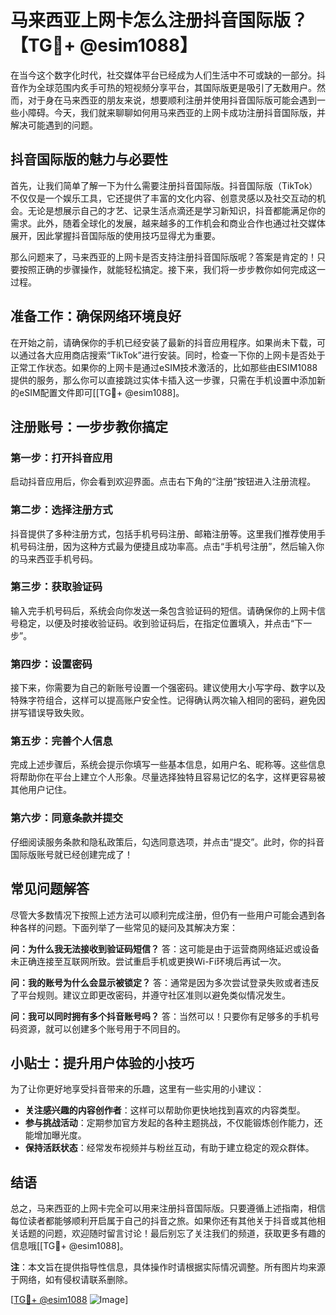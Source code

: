 # 马来西亚上网卡怎么注册抖音国际版？【TG💪+ @esim1088】

在当今这个数字化时代，社交媒体平台已经成为人们生活中不可或缺的一部分。抖音作为全球范围内炙手可热的短视频分享平台，其国际版更是吸引了无数用户。然而，对于身在马来西亚的朋友来说，想要顺利注册并使用抖音国际版可能会遇到一些小障碍。今天，我们就来聊聊如何用马来西亚的上网卡成功注册抖音国际版，并解决可能遇到的问题。

## 抖音国际版的魅力与必要性

首先，让我们简单了解一下为什么需要注册抖音国际版。抖音国际版（TikTok）不仅仅是一个娱乐工具，它还提供了丰富的文化内容、创意灵感以及社交互动的机会。无论是想展示自己的才艺、记录生活点滴还是学习新知识，抖音都能满足你的需求。此外，随着全球化的发展，越来越多的工作机会和商业合作也通过社交媒体展开，因此掌握抖音国际版的使用技巧显得尤为重要。

那么问题来了，马来西亚的上网卡是否支持注册抖音国际版呢？答案是肯定的！只要按照正确的步骤操作，就能轻松搞定。接下来，我们将一步步教你如何完成这一过程。

## 准备工作：确保网络环境良好

在开始之前，请确保你的手机已经安装了最新的抖音应用程序。如果尚未下载，可以通过各大应用商店搜索“TikTok”进行安装。同时，检查一下你的上网卡是否处于正常工作状态。如果你的上网卡是通过eSIM技术激活的，比如那些由ESIM1088提供的服务，那么你可以直接跳过实体卡插入这一步骤，只需在手机设置中添加新的eSIM配置文件即可[[TG💪+ @esim1088]。

## 注册账号：一步步教你搞定

### 第一步：打开抖音应用
启动抖音应用后，你会看到欢迎界面。点击右下角的“注册”按钮进入注册流程。

### 第二步：选择注册方式
抖音提供了多种注册方式，包括手机号码注册、邮箱注册等。这里我们推荐使用手机号码注册，因为这种方式最为便捷且成功率高。点击“手机号注册”，然后输入你的马来西亚手机号码。

### 第三步：获取验证码
输入完手机号码后，系统会向你发送一条包含验证码的短信。请确保你的上网卡信号稳定，以便及时接收验证码。收到验证码后，在指定位置填入，并点击“下一步”。

### 第四步：设置密码
接下来，你需要为自己的新账号设置一个强密码。建议使用大小写字母、数字以及特殊字符组合，这样可以提高账户安全性。记得确认两次输入相同的密码，避免因拼写错误导致失败。

### 第五步：完善个人信息
完成上述步骤后，系统会提示你填写一些基本信息，如用户名、昵称等。这些信息将帮助你在平台上建立个人形象。尽量选择独特且容易记忆的名字，这样更容易被其他用户记住。

### 第六步：同意条款并提交
仔细阅读服务条款和隐私政策后，勾选同意选项，并点击“提交”。此时，你的抖音国际版账号就已经创建完成了！

## 常见问题解答

尽管大多数情况下按照上述方法可以顺利完成注册，但仍有一些用户可能会遇到各种各样的问题。下面列举了一些常见的疑问及其解决方案：

**问：为什么我无法接收到验证码短信？**
答：这可能是由于运营商网络延迟或设备未正确连接至互联网所致。尝试重启手机或更换Wi-Fi环境后再试一次。

**问：我的账号为什么会显示被锁定？**
答：通常是因为多次尝试登录失败或者违反了平台规则。建议立即更改密码，并遵守社区准则以避免类似情况发生。

**问：我可以同时拥有多个抖音账号吗？**
答：当然可以！只要你有足够多的手机号码资源，就可以创建多个账号用于不同目的。

## 小贴士：提升用户体验的小技巧

为了让你更好地享受抖音带来的乐趣，这里有一些实用的小建议：
- **关注感兴趣的内容创作者**：这样可以帮助你更快地找到喜欢的内容类型。
- **参与挑战活动**：定期参加官方发起的各种主题挑战，不仅能锻炼创作能力，还能增加曝光度。
- **保持活跃状态**：经常发布视频并与粉丝互动，有助于建立稳定的观众群体。

## 结语

总之，马来西亚的上网卡完全可以用来注册抖音国际版。只要遵循上述指南，相信每位读者都能够顺利开启属于自己的抖音之旅。如果你还有其他关于抖音或其他相关话题的问题，欢迎随时留言讨论！最后别忘了关注我们的频道，获取更多有趣的信息哦[[TG💪+ @esim1088]。

**注**：本文旨在提供指导性信息，具体操作时请根据实际情况调整。所有图片均来源于网络，如有侵权请联系删除。

[[TG💪+ @esim1088](https://t.me/s/esim1088) ![Image](https://i.postimg.cc/4NQfJmqS/Snipaste-2025-05-13-00-14-12.png)]
